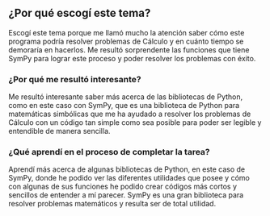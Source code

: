 ## ¿Por qué escogí este tema?
Escogí este tema porque me llamó mucho la atención saber cómo este programa podría resolver problemas de Cálculo y en cuánto tiempo se demoraría en hacerlos. Me resultó sorprendente las funciones que tiene SymPy para lograr este proceso y poder resolver los problemas con éxito.

### ¿Por qué me resultó interesante?
Me resultó interesante saber más acerca de las bibliotecas de Python, como en este caso con SymPy, que es una biblioteca de Python para matemáticas simbólicas que me ha ayudado a resolver los problemas de Cálculo con un código tan simple como sea posible para poder ser legible y entendible de manera sencilla.

### ¿Qué aprendí en el proceso de completar la tarea?
Aprendí más acerca de algunas bibliotecas de Python, en este caso de SymPy, donde he podido ver las diferentes utilidades que posee y cómo con algunas de sus funciones he podido crear códigos más cortos y sencillos de entender a mí parecer. 
SymPy es una gran biblioteca para resolver problemas matemáticos y resulta ser de total utilidad.